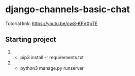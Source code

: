 # django-channels-basic-chat

Tutorial link: https://youtu.be/cw8-KFVXpTE

## Starting project

1. - pip3 install -r requirements.txt
2. - python3 manage.py runserver
